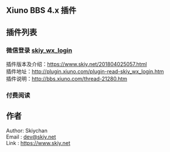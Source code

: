 Xiuno BBS 4.x 插件
------

## 插件列表

### 微信登录 [skiy_wx_login](skiy_wx_login)
插件版本及介绍：https://www.skiy.net/201804025057.html   
插件地址：http://plugin.xiuno.com/plugin-read-skiy_wx_login.htm      
插件说明：http://bbs.xiuno.com/thread-21280.htm

### 付费阅读

## 作者
Author: Skiychan   
Email : dev@skiy.net   
Link : https://www.skiy.net   